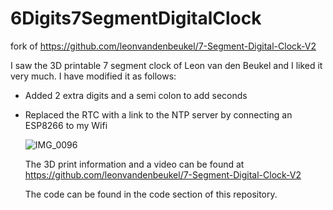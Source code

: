 # 6Digits7SegmentDigitalClock
fork of https://github.com/leonvandenbeukel/7-Segment-Digital-Clock-V2

I saw the 3D printable 7 segment clock of Leon van den Beukel and I liked it very much.
I have modified it as follows:
- Added 2 extra digits and a semi colon to add seconds
- Replaced the RTC with a link to the NTP server by connecting an ESP8266 to my Wifi

  ![IMG_0096](https://github.com/rvangelder11/6Digits7SegmentDigitalClock/assets/90907092/7601635c-a82b-4511-af73-9ae38f8f1bd2)

  The 3D print information and a video can be found at <https://github.com/leonvandenbeukel/7-Segment-Digital-Clock-V2>

  The code can be found in the code section of this repository.

